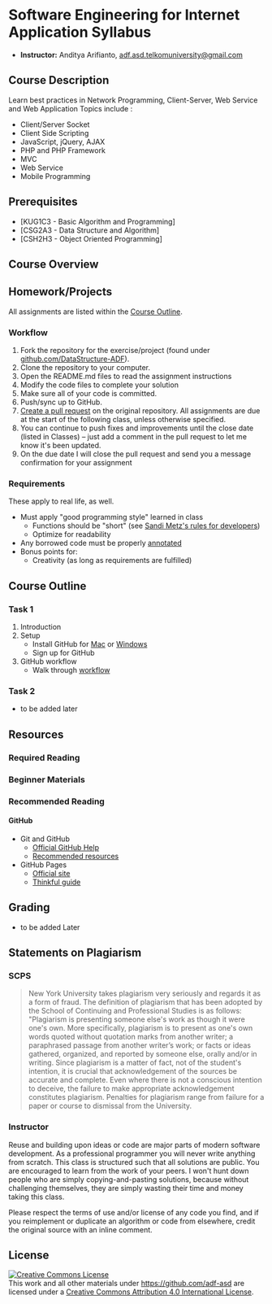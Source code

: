 # Software Engineering for Internet Application Syllabus

* **Instructor:** Anditya Arifianto, [adf.asd.telkomuniversity@gmail.com](mailto:adf.asd.telkomuniversity@gmail.com)

## Course Description

Learn best practices in Network Programming, Client-Server, Web Service and Web Application
Topics include :
* Client/Server Socket
* Client Side Scripting
* JavaScript, jQuery, AJAX
* PHP and PHP Framework
* MVC
* Web Service
* Mobile Programming

## Prerequisites

* [KUG1C3 - Basic Algorithm and Programming]
* [CSG2A3 - Data Structure and Algorithm]
* [CSH2H3 - Object Oriented Programming]


## Course Overview


## Homework/Projects

All assignments are listed within the [Course Outline](#course-outline).

### Workflow

1. Fork the repository for the exercise/project (found under [github.com/DataStructure-ADF](https://github.com/RAI-ADF)).
1. Clone the repository to your computer.
1. Open the README.md files to read the assignment instructions
1. Modify the code files to complete your solution
1. Make sure all of your code is committed.
1. Push/sync up to GitHub.
1. [Create a pull request](https://help.github.com/articles/creating-a-pull-request) on the original repository. All assignments are due at the start of the following class, unless otherwise specified.
1. You can continue to push fixes and improvements until the close date (listed in Classes) – just add a comment in the pull request to let me know it's been updated.
1. On the due date I will close the pull request and send you a message confirmation for your assignment

### Requirements

These apply to real life, as well.
* Must apply "good programming style" learned in class
    * Functions should be "short" (see [Sandi Metz's rules for developers](http://robots.thoughtbot.com/post/50655960596/sandi-metz-rules-for-developers))
    * Optimize for readability
* Any borrowed code must be properly [annotated](http://documentup.com/advanced-js/syllabus#statements-on-plagiarism/instructor)
* Bonus points for:
    * Creativity (as long as requirements are fulfilled)

## Course Outline

### Task 1

1. Introduction
1. Setup
    * Install GitHub for [Mac](https://mac.github.com) or [Windows](https://windows.github.com)
    * Sign up for GitHub
1. GitHub workflow
    * Walk through [workflow](#workflow)


### Task 2
 
 * to be added later

## Resources

### Required Reading
### Beginner Materials
### Recommended Reading
#### GitHub

* Git and GitHub
    * [Official GitHub Help](https://help.github.com/)
    * [Recommended resources](https://help.github.com/articles/what-are-other-good-resources-for-learning-git-and-github)
* GitHub Pages
    * [Official site](http://pages.github.com/)
    * [Thinkful guide](http://www.thinkful.com/learn/a-guide-to-using-github-pages/)


## Grading

* to be added Later

## Statements on Plagiarism

### SCPS

> New York University takes plagiarism very seriously and regards it as a form of fraud.  The definition of plagiarism that has been adopted by the School of Continuing and Professional Studies is as follows: "Plagiarism is presenting someone else's work as though it were one's own.  More specifically, plagiarism is to present as one's own words quoted without quotation marks from another writer; a paraphrased passage from another writer’s work; or facts or ideas gathered, organized, and reported by someone else, orally and/or in writing.  Since plagiarism is a matter of fact, not of the student's intention, it is crucial that acknowledgement of the sources be accurate and complete.  Even where there is not a conscious intention to deceive, the failure to make appropriate acknowledgement constitutes plagiarism.  Penalties for plagiarism range from failure for a paper or course to dismissal from the University.

### Instructor

Reuse and building upon ideas or code are major parts of modern software development.  As a professional programmer you will never write anything from scratch.  This class is structured such that all solutions are public.  You are encouraged to learn from the work of your peers.  I won't hunt down people who are simply copying-and-pasting solutions, because without challenging themselves, they  are simply wasting their time and money taking this class.

Please respect the terms of use and/or license of any code you find, and if you reimplement or duplicate an algorithm or code from elsewhere, credit the original source with an inline comment.

## License

<a rel="license" href="http://creativecommons.org/licenses/by/4.0/"><img alt="Creative Commons License" style="border-width:0" src="https://i.creativecommons.org/l/by/4.0/88x31.png" /></a><br />This <span xmlns:dct="http://purl.org/dc/terms/" href="http://purl.org/dc/dcmitype/Text" rel="dct:type">work</span> and all other materials under https://github.com/adf-asd are licensed under a <a rel="license" href="http://creativecommons.org/licenses/by/4.0/">Creative Commons Attribution 4.0 International License</a>.

